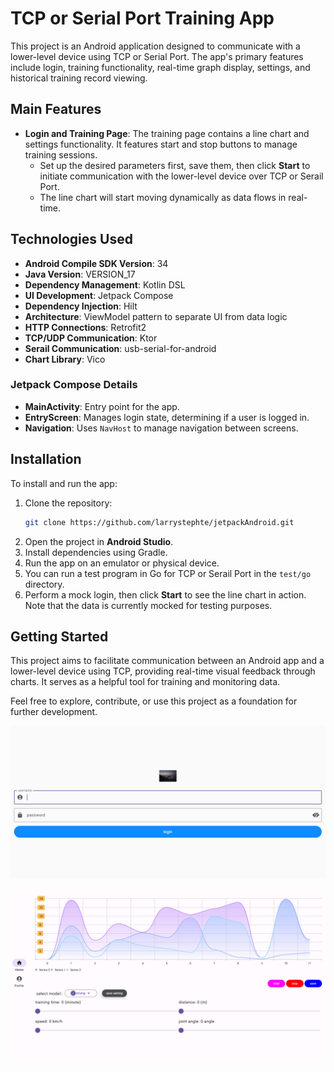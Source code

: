 # TCP or Serial Port Training App

This project is an Android application designed to communicate with a lower-level device using TCP or Serial Port. The app's primary features include login, training functionality, real-time graph display, settings, and historical training record viewing.

## Main Features

- **Login and Training Page**: The training page contains a line chart and settings functionality. It features start and stop buttons to manage training sessions.
  - Set up the desired parameters first, save them, then click **Start** to initiate communication with the lower-level device over TCP or Serail Port.
  - The line chart will start moving dynamically as data flows in real-time.

## Technologies Used

- **Android Compile SDK Version**: 34
- **Java Version**: VERSION_17
- **Dependency Management**: Kotlin DSL
- **UI Development**: Jetpack Compose
- **Dependency Injection**: Hilt
- **Architecture**: ViewModel pattern to separate UI from data logic
- **HTTP Connections**: Retrofit2
- **TCP/UDP Communication**: Ktor
- **Serail Communication**: usb-serial-for-android
- **Chart Library**: Vico

### Jetpack Compose Details

- **MainActivity**: Entry point for the app.
- **EntryScreen**: Manages login state, determining if a user is logged in.
- **Navigation**: Uses `NavHost` to manage navigation between screens.

## Installation

To install and run the app:

1. Clone the repository:
   ```bash
   git clone https://github.com/larrystephte/jetpackAndroid.git
   ```
2. Open the project in **Android Studio**.
3. Install dependencies using Gradle.
4. Run the app on an emulator or physical device.
5. You can run a test program in Go  for TCP or Serail Port in the `test/go` directory.	
5. Perform a mock login, then click **Start** to see the line chart in action. Note that the data is currently mocked for testing purposes.

## Getting Started

This project aims to facilitate communication between an Android app and a lower-level device using TCP, providing real-time visual feedback through charts. It serves as a helpful tool for training and monitoring data.

Feel free to explore, contribute, or use this project as a foundation for further development.

![login](https://github.com/larrystephte/jetpackAndroid/blob/master/login.png)

![home](https://github.com/larrystephte/jetpackAndroid/blob/master/home.png)